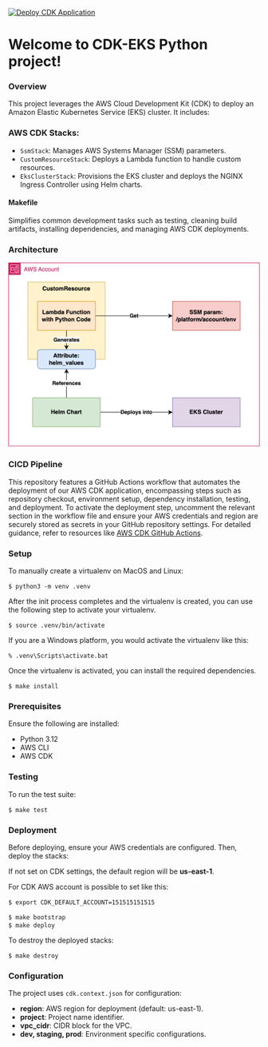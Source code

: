 [![Deploy CDK Application](https://github.com/fsavoia/cdk-aws-eks/actions/workflows/deploy.yml/badge.svg)](https://github.com/fsavoia/cdk-aws-eks/actions/workflows/deploy.yml)

# Welcome to CDK-EKS Python project!

### Overview
This project leverages the AWS Cloud Development Kit (CDK) to deploy an Amazon Elastic Kubernetes Service (EKS) cluster. It includes:

### AWS CDK Stacks:

* `SsmStack`: Manages AWS Systems Manager (SSM) parameters.
* `CustomResourceStack`: Deploys a Lambda function to handle custom resources.
* `EksClusterStack`: Provisions the EKS cluster and deploys the NGINX Ingress Controller using Helm charts.

#### Makefile

Simplifies common development tasks such as testing, cleaning build artifacts, installing dependencies, and managing AWS CDK deployments.

### Architecture

![Architecture](assets/doc/architecture.png)

### CICD Pipeline

This repository features a GitHub Actions workflow that automates the deployment of our AWS CDK application, encompassing steps such as repository checkout, environment setup, dependency installation, testing, and deployment. To activate the deployment step, uncomment the relevant section in the workflow file and ensure your AWS credentials and region are securely stored as secrets in your GitHub repository settings. For detailed guidance, refer to resources like [AWS CDK GitHub Actions](https://github.com/marketplace/actions/aws-cdk-github-actions).

### Setup

To manually create a virtualenv on MacOS and Linux:

```
$ python3 -m venv .venv
```

After the init process completes and the virtualenv is created, you can use the following
step to activate your virtualenv.

```
$ source .venv/bin/activate
```

If you are a Windows platform, you would activate the virtualenv like this:

```
% .venv\Scripts\activate.bat
```

Once the virtualenv is activated, you can install the required dependencies.

```
$ make install
```

### Prerequisites

Ensure the following are installed:

* Python 3.12
* AWS CLI
* AWS CDK

### Testing

To run the test suite:
 
```
$ make test
```

### Deployment

Before deploying, ensure your AWS credentials are configured. Then, deploy the stacks:

If not set on CDK settings, the default region will be **us-east-1**.

For CDK AWS account is possible to set like this:

```
$ export CDK_DEFAULT_ACCOUNT=151515151515
```

```
$ make bootstrap
$ make deploy
```

To destroy the deployed stacks:

```
$ make destroy
```

### Configuration

The project uses `cdk.context.json` for configuration:

* **region**: AWS region for deployment (default: us-east-1).
* **project**: Project name identifier.
* **vpc_cidr**: CIDR block for the VPC.
* **dev, staging, prod**: Environment specific configurations.
